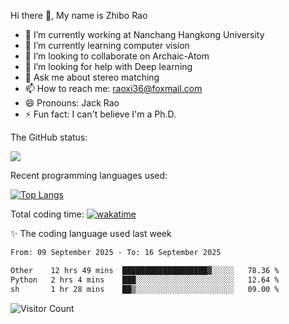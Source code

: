 Hi there 👋, My name is Zhibo Rao
- 🔭 I’m currently working at Nanchang Hangkong University
- 🌱 I’m currently learning computer vision
- 👯 I’m looking to collaborate on Archaic-Atom
- 🤔 I’m looking for help with Deep learning
- 💬 Ask me about stereo matching
- 📫 How to reach me: raoxi36@foxmail.com
- 😄 Pronouns: Jack Rao
- ⚡ Fun fact: I can't believe I'm a Ph.D.

The GitHub status:

![](https://github-readme-stats.vercel.app/api?username=ZhiboRao)

Recent programming languages used:

[![Top Langs](https://github-readme-stats.vercel.app/api/top-langs/?username=ZhiboRao&layout=compact)](https://github.com/anuraghazra/github-readme-stats)

Total coding time: [![wakatime](https://wakatime.com/badge/user/51ec5ec7-4742-4243-9eea-732ade32c0b7.svg)](https://wakatime.com/@51ec5ec7-4742-4243-9eea-732ade32c0b7)

✨ The coding language used last week 
<!--START_SECTION:waka-->

```txt
From: 09 September 2025 - To: 16 September 2025

Other    12 hrs 49 mins  ███████████████████▓░░░░░   78.36 %
Python   2 hrs 4 mins    ███░░░░░░░░░░░░░░░░░░░░░░   12.64 %
sh       1 hr 28 mins    ██▒░░░░░░░░░░░░░░░░░░░░░░   09.00 %
```

<!--END_SECTION:waka-->

![Visitor Count](https://profile-counter.glitch.me/Raohaocheng/count.svg)
